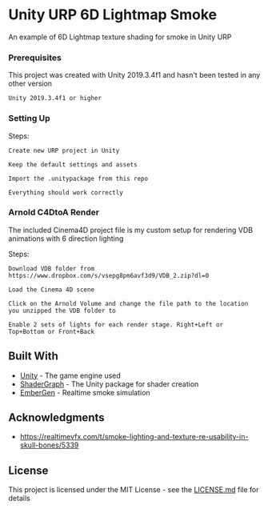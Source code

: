 # Unity URP 6D Lightmap Smoke
An example of 6D Lightmap texture shading for smoke in Unity URP
 
### Prerequisites

This project was created with Unity 2019.3.4f1 and hasn't been tested in any other version

```
Unity 2019.3.4f1 or higher
```

### Setting Up

Steps:

```
Create new URP project in Unity
```
```
Keep the default settings and assets
```
```
Import the .unitypackage from this repo
```
```
Everything should work correctly
```

### Arnold C4DtoA Render

The included Cinema4D project file is my custom setup for rendering VDB animations with 6 direction lighting

Steps:
```
Download VDB folder from https://www.dropbox.com/s/vsepg8pm6avf3d9/VDB_2.zip?dl=0
```
```
Load the Cinema 4D scene
```
```
Click on the Arnold Volume and change the file path to the location you unzipped the VDB folder to
```
```
Enable 2 sets of lights for each render stage. Right+Left or Top+Bottom or Front+Back
```

## Built With

* [Unity](https://unity3d.com/get-unity/download) - The game engine used
* [ShaderGraph](https://unity.com/shader-graph) - The Unity package for shader creation
* [EmberGen](https://jangafx.com/software/embergen/) - Realtime smoke simulation

## Acknowledgments

* https://realtimevfx.com/t/smoke-lighting-and-texture-re-usability-in-skull-bones/5339

## License

This project is licensed under the MIT License - see the [LICENSE.md](LICENSE.md) file for details